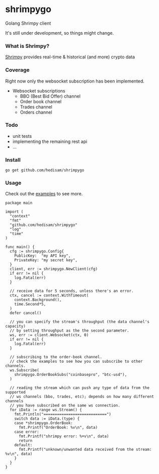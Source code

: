 # shrimpygo
Golang Shrimpy client

It's still under development, so things might change.

### What is Shrimpy?
[Shrimpy](https://developers.shrimpy.io) provides real-time & historical (and more) crypto data

### Coverage
Right now only the websocket subscription has been implemented.
* Websocket subscriptions
    * BBO (Best Bid Offer) channel
    * Order book channel
    * Trades channel
    * Orders channel
    
### Todo
* unit tests
* implementing the remaining rest api
* ...

### Install
`go get github.com/hedisam/shrimpygo`

### Usage
Check out the [examples](https://github.com/hedisam/shrimpygo/tree/main/examples) to see more. 

```golang
package main

import (
  "context"
  "fmt"
  "github.com/hedisam/shrimpygo"
  "log"
  "time"
)

func main() {
  cfg := shrimpygo.Config{
    PublicKey:  "my API key",
    PrivateKey: "my secret key",
  }
  client, err := shrimpygo.NewClient(cfg)
  if err != nil {
    log.Fatal(err)
  }

  // receive data for 5 seconds, unless there's an error.
  ctx, cancel := context.WithTimeout(
    context.Background(),
    time.Second*5,
  )
  defer cancel()

  // you can specify the stream's throughput (the data channel's capacity)
  // by setting throughput as the the second parameter.
  ws, err := client.Websocket(ctx, 0)
  if err != nil {
    log.Fatal(err)
  }

  // subscribing to the order-book channel.  
  // check the examples to see how you can subscribe to other channels.
  ws.Subscribe(
    shrimpygo.OrderBookSubs("coinbasepro", "btc-usd"),
  )

  // reading the stream which can push any type of data from the supported
  // ws channels (bbo, trades, etc); depends on how many different channels 
  // you have subscribed on the same ws connection.
  for iData := range ws.Stream() {
    fmt.Println("============================")
    switch data := iData.(type) {
    case *shrimpygo.OrderBook:
      fmt.Printf("OrderBook: %v\n", data)
    case error:
      fmt.Printf("shrimpy error: %+v\n", data)
      return
    default:
      fmt.Printf("unknown/unwanted data received from the stream: %v\n", data)
    }
  }
}
```

